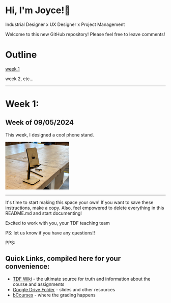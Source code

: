 # Hi, I'm Joyce!🙌
Industrial Designer x UX Designer x Project Management

Welcome to this new GitHub repository! Please feel free to leave comments!

# Outline
[week 1](README.md#week-1-example-report-1)

week 2, etc...

---

# Week 1: #
## Week of 09/05/2024

This week, I designed a cool phone stand. 

<img width="200" alt="Cool Phone Stand made of rocks" src="assets/IMG_9814.jpg">

---

It's time to start making this space your own! If you want to save these instructions, make a copy.  Also, feel empowered to delete everything in this README.md and start documenting! 

Excited to work with you,
your TDF teaching team

PS: let us know if you have any questions!!

PPS: 

## Quick Links, compiled here for your convenience: ##

- [TDF Wiki](https://github.com/Berkeley-MDes/24f-desinv-202/wiki) - the ultimate source for truth and information about the course and assignments
- [Google Drive Folder](https://drive.google.com/drive/u/0/folders/1DJ1b6sSDwHXX6NRcQYt10ivyQSgU0ND6) - slides and other resources
- [bCourses](https://bcourses.berkeley.edu/courses/1537533) - where the grading happens
